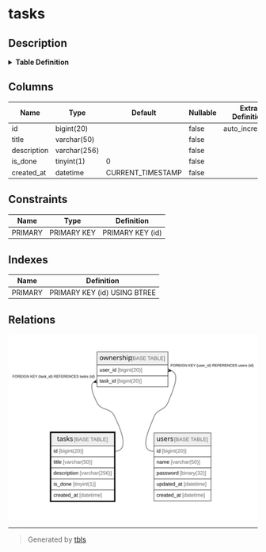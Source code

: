 # tasks

## Description

<details>
<summary><strong>Table Definition</strong></summary>

```sql
CREATE TABLE `tasks` (
  `id` bigint(20) NOT NULL AUTO_INCREMENT,
  `title` varchar(50) NOT NULL,
  `description` varchar(256) NOT NULL DEFAULT '',
  `is_done` tinyint(1) NOT NULL DEFAULT '0',
  `created_at` datetime NOT NULL DEFAULT CURRENT_TIMESTAMP,
  PRIMARY KEY (`id`)
) ENGINE=InnoDB AUTO_INCREMENT=[Redacted by tbls] DEFAULT CHARSET=utf8mb4
```

</details>

## Columns

| Name | Type | Default | Nullable | Extra Definition | Children | Parents | Comment |
| ---- | ---- | ------- | -------- | ---------------- | -------- | ------- | ------- |
| id | bigint(20) |  | false | auto_increment | [ownership](ownership.md) |  |  |
| title | varchar(50) |  | false |  |  |  |  |
| description | varchar(256) |  | false |  |  |  |  |
| is_done | tinyint(1) | 0 | false |  |  |  |  |
| created_at | datetime | CURRENT_TIMESTAMP | false |  |  |  |  |

## Constraints

| Name | Type | Definition |
| ---- | ---- | ---------- |
| PRIMARY | PRIMARY KEY | PRIMARY KEY (id) |

## Indexes

| Name | Definition |
| ---- | ---------- |
| PRIMARY | PRIMARY KEY (id) USING BTREE |

## Relations

![er](tasks.svg)

---

> Generated by [tbls](https://github.com/k1LoW/tbls)
